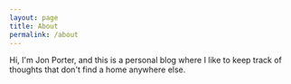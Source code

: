 ```yaml
---
layout: page
title: About
permalink: /about
---
```


Hi, I'm Jon Porter, and this is a personal blog where I like to keep track of thoughts that don't find a home anywhere else.
